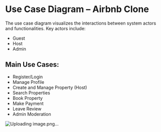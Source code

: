 # Use Case Diagram – Airbnb Clone

The use case diagram visualizes the interactions between system actors and functionalities. Key actors include:

- Guest
- Host
- Admin

## Main Use Cases:
- Register/Login
- Manage Profile
- Create and Manage Property (Host)
- Search Properties
- Book Property
- Make Payment
- Leave Review
- Admin Moderation

![Uploading image.png…]()
